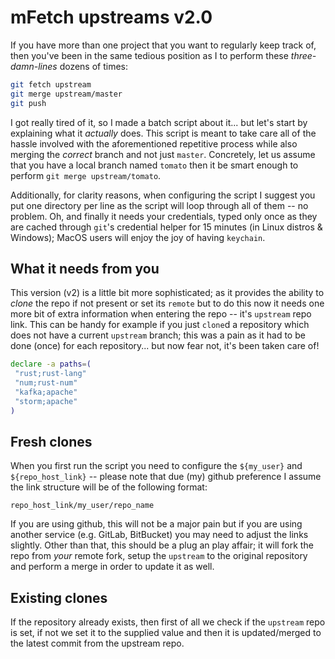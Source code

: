# mFetch upstreams v2.0

If you have more than one project that you want to regularly keep track of, then you've been in the same tedious position as I to perform these *three-damn-lines* dozens of times:
 
 ```sh
 git fetch upstream
 git merge upstream/master
 git push
 ```
 
I got really tired of it, so I made a batch script about it... but let's start by explaining what it *actually* does. 
This script is meant to take care all of the hassle involved with the aforementioned repetitive process while also merging the *correct* branch and not just `master`. 
Concretely, let us assume that you have a local branch named `tomato` then it be smart enough to perform `git merge upstream/tomato`.

Additionally, for clarity reasons, when configuring the script I suggest you put one directory per line as the script will loop through all of them -- no problem. 
Oh, and finally it needs your credentials, typed only once as they are cached through `git`'s credential helper for 15 minutes (in Linux distros & Windows); MacOS users will enjoy the joy of having `keychain`. 
 
## What it needs from you
 
This version (v2) is a little bit more sophisticated; as it provides the ability to *clone* the repo if not present or set its `remote` but to do this now it needs one more bit of extra information when entering the repo -- it's `upstream` repo link. 
This can be handy for example if you just `clone`d a repository which does not have a current `upstream` branch; this was a pain as it had to be done (once) for each repository... but now fear not, it's been taken care of! 
 
 ```sh
 declare -a paths=(
  "rust;rust-lang"
  "num;rust-num"
  "kafka;apache"
  "storm;apache"
 )
 ```
 
 ## Fresh clones
 
 When you first run the script you need to configure the `${my_user}` and `${repo_host_link}` -- please note that due (my) github preference I assume the link structure will be of the following format:
 
 ```
 repo_host_link/my_user/repo_name
 ```
 
 If you are using github, this will not be a major pain but if you are using another service (e.g. GitLab, BitBucket) you may need to adjust the links slightly. 
 Other than that, this should be a plug an play affair; it will fork the repo from *your* remote fork, setup the `upstream` to the original repository and perform a merge in order to update it as well.
 
 ## Existing clones
 
 If the repository already exists, then first of all we check if the `upstream` repo is set, if not we set it to the supplied value and then it is updated/merged to the latest commit from the upstream repo.
